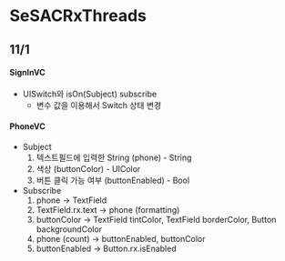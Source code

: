 # SeSACRxThreads


## 11/1
#### SignInVC
- UISwitch와 isOn(Subject) subscribe
  - 변수 값을 이용해서 Switch 상태 변경


#### PhoneVC
- Subject
    1. 텍스트필드에 입력한 String (phone) - String
    2. 색상 (buttonColor) - UIColor
    3. 버튼 클릭 가능 여부 (buttonEnabled) - Bool
- Subscribe
    1. phone -> TextField
    2. TextField.rx.text -> phone (formatting)
    3. buttonColor -> TextField tintColor, TextField borderColor, Button backgroundColor
    4. phone (count) -> buttonEnabled, buttonColor
    5. buttonEnabled -> Button.rx.isEnabled
